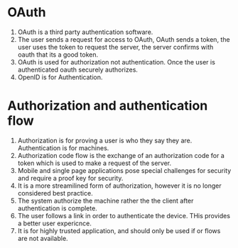 # OAuth
  
1. OAuth is a third party authentication software.  
2. The user sends a request for access to OAuth, OAuth sends a token, the user uses the token to request the server, the server confirms with oauth that its a good token.  
3. OAuth is used for authorization not authentication. Once the user is authenticated oauth securely authorizes.  
4. OpenID is for Authentication.  

# Authorization and authentication flow  

1. Authorization is for proving a user is who they say they are. Authentication is for machines.  
2. Authorization code flow is the exchange of an authorization code for a token which is used to make a request of the server.  
3. Mobile and single page applications pose special challenges for security and require a proof key for security.  
4. It is a more streamilined form of authorization, however it is no longer considered best practice.  
5. The system authorize the machine rather the the client after authentication is complete.  
6. The user follows a link in order to authenticate the device. THis provides a better user expericnce.  
7. It is for highly trusted application, and should only be used if or flows are not available.  

